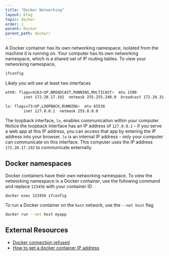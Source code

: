 ```yaml
---
title: "Docker Networking"
layout: blog
topic: docker
order: 1
parent: Docker
parent_path: docker/
---
```

A Docker container has its own networking namespace, isolated from the machine it is running on. Your computer has its own networking namespace, which is a shared set of IP routing tables. To view your networking namespace,
```bash
ifconfig
```

Likely you will see at least two interfaces
```bash
eth0: flags=4163<UP,BROADCAST,RUNNING,MULTICAST>  mtu 1500
        inet 172.20.17.192  netmask 255.255.240.0  broadcast 172.20.31.255

lo: flags=73<UP,LOOPBACK,RUNNING>  mtu 65536
        inet 127.0.0.1  netmask 255.0.0.0
```

The loopback interface, `lo`, enables communication within your computer. Notice the loopback interface has an IP address of `127.0.0.1` - if you serve a web app at this IP address, you can access that app by entering the IP address into your browser. `lo` is an internal IP address - only your computer can communicate on this interface. This computer uses the IP address `172.20.17.192` to communicate externally.


## Docker namespaces
Docker containers have their own networking namespace. To view the networking namespace in a Docker container, use the following command and replace `123456` with your container ID
```
docker exec 123456 ifconfig
```

To run a Docker container on the `host` network, use the `--net host` flag
```bash
docker run --net host myapp
```


## External Resources
* [Docker connection refused](https://pythonspeed.com/articles/docker-connection-refused/)
* [How to get a docker container IP address](https://www.freecodecamp.org/news/how-to-get-a-docker-container-ip-address-explained-with-examples/)
